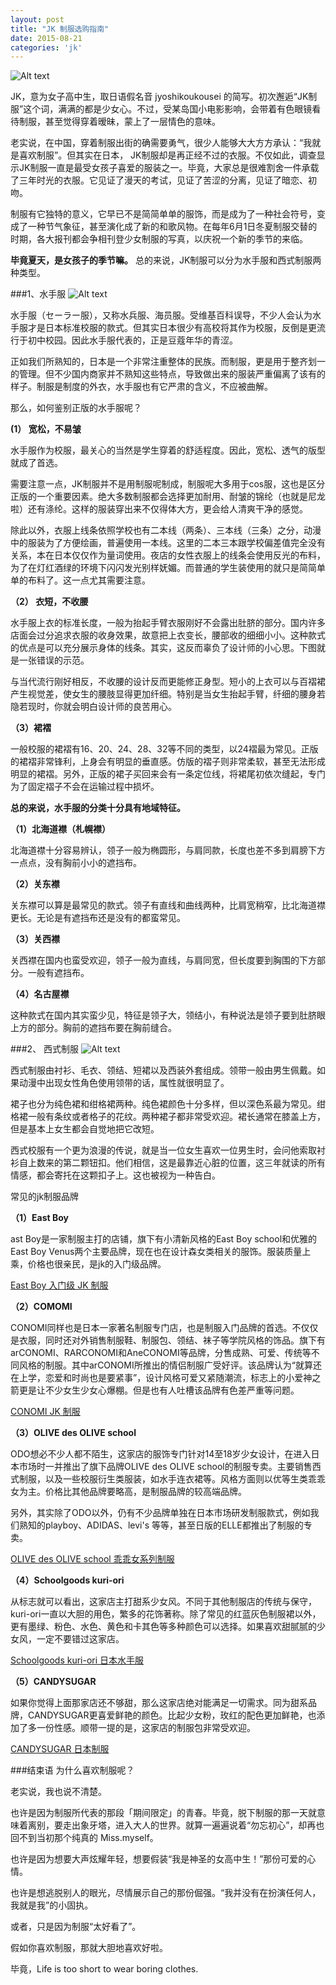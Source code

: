 ```yaml
---
layout: post
title: "JK 制服选购指南"
date: 2015-08-21
categories: 'jk'
---
```

![Alt text](http://img2.ph.126.net/A7CFWAC2cCd3M6ZTIOj6Pw==/3801882510531182435.jpg)

JK，意为女子高中生，取日语假名音 jyoshikoukousei 的简写。初次邂逅“JK制服”这个词，满满的都是少女心。不过，受某岛国小电影影响，会带着有色眼镜看待制服，甚至觉得穿着暧昧，蒙上了一层情色的意味。

老实说，在中国，穿着制服出街的确需要勇气，很少人能够大大方方承认：“我就是喜欢制服”。但其实在日本， JK制服却是再正经不过的衣服。不仅如此，调查显示JK制服一直是最受女孩子喜爱的服装之一。毕竟，大家总是很难割舍一件承载了三年时光的衣服。它见证了漫天的考试，见证了苦涩的分离，见证了暗恋、初吻。

制服有它独特的意义，它早已不是简简单单的服饰，而是成为了一种社会符号，变成了一种节气象征，甚至演化成了新的和歌风物。在每年6月1日冬夏制服交替的时期，各大报刊都会争相刊登少女制服的写真，以庆祝一个新的季节的来临。

**毕竟夏天，是女孩子的季节嘛。**
总的来说，JK制服可以分为水手服和西式制服两种类型。

###1、水手服
![Alt text](http://cdn.duitang.com/uploads/item/201311/05/20131105134610_RL5te.thumb.600_0.jpeg)

水手服（セーラー服），又称水兵服、海员服。受维基百科误导，不少人会认为水手服才是日本标准校服的款式。但其实日本很少有高校将其作为校服，反倒是更流行于初中校园。因此水手服代表的，正是豆蔻年华的青涩。

正如我们所熟知的，日本是一个非常注重整体的民族。而制服，更是用于整齐划一的管理。但不少国内商家并不熟知这些特点，导致做出来的服装严重偏离了该有的样子。制服是制度的外衣，水手服也有它严肃的含义，不应被曲解。

那么，如何鉴别正版的水手服呢？


**(1） 宽松，不易皱**

水手服作为校服，最关心的当然是学生穿着的舒适程度。因此，宽松、透气的版型就成了首选。

需要注意一点，JK制服并不是用制服呢制成，制服呢大多用于cos服，这也是区分正版的一个重要因素。绝大多数制服都会选择更加耐用、耐皱的锦纶（也就是尼龙啦）还有涤纶。这样的服装穿出来不仅得体大方，更会给人清爽干净的感觉。

除此以外，衣服上线条依照学校也有二本线（两条）、三本线（三条）之分，动漫中的服装为了方便绘画，普遍使用一本线。这里的二本三本跟学校偏差值完全没有关系，本在日本仅仅作为量词使用。夜店的女性衣服上的线条会使用反光的布料，为了在灯红酒绿的环境下闪闪发光别样妩媚。而普通的学生装使用的就只是简简单单的布料了。这一点尤其需要注意。

**（2） 衣短，不收腰**

水手服上衣的标准长度，一般为抬起手臂衣服刚好不会露出肚脐的部分。国内许多店面会过分追求衣服的收身效果，故意把上衣变长，腰部收的细细小小。这种款式的优点是可以充分展示身体的线条。其实，这反而辜负了设计师的小心思。下图就是一张错误的示范。

与当代流行刚好相反，不收腰的设计反而更能修正身型。短小的上衣可以与百褶裙产生视觉差，使女生的腰肢显得更加纤细。特别是当女生抬起手臂，纤细的腰身若隐若现时，你就会明白设计师的良苦用心。

**（3）裙褶**

一般校服的裙褶有16、20、24、28、32等不同的类型，以24褶最为常见。正版的裙褶非常锋利，上身会有明显的垂直感。仿版的褶子则非常柔软，甚至无法形成明显的裙褶。另外，正版的裙子买回来会有一条定位线，将裙尾初依次缝起，专门为了固定褶子不会在运输过程中损坏。

**总的来说，水手服的分类十分具有地域特征。**

**（1）北海道襟（札幌襟）**

北海道襟十分容易辨认，领子一般为椭圆形，与肩同款，长度也差不多到肩膀下方一点点，没有胸前小小的遮挡布。

**（2）关东襟**

关东襟可以算是最常见的款式。领子有直线和曲线两种，比肩宽稍窄，比北海道襟更长。无论是有遮挡布还是没有的都蛮常见。

**（3）关西襟**

关西襟在国内也蛮受欢迎，领子一般为直线，与肩同宽，但长度要到胸围的下方部分。一般有遮挡布。

**（4）名古屋襟**

这种款式在国内其实蛮少见，特征是领子大，领结小，有种说法是领子要到肚脐眼上方的部分。胸前的遮挡布要在胸前缝合。

###2、	西式制服
![Alt text](http://7xl9ad.com1.z0.glb.clouddn.com/post1-jk.jpg)

西式制服由衬衫、毛衣、领结、短裙以及西装外套组成。领带一般由男生佩戴。如果动漫中出现女性角色使用领带的话，属性就很明显了。

裙子也分为纯色裙和绀格裙两种。纯色裙颜色十分多样，但以深色系最为常见。绀格裙一般有条纹或者格子的花纹。两种裙子都非常受欢迎。裙长通常在膝盖上方，但是基本上女生都会自觉地把它改短。

西式校服有一个更为浪漫的传说，就是当一位女生喜欢一位男生时，会问他索取衬衫自上数来的第二颗钮扣。他们相信，这是最靠近心脏的位置，这三年就读的所有情感，都会寄托在这颗扣子上。这也被视为一种告白。

常见的jk制服品牌

**（1）East Boy**

ast Boy是一家制服主打的店铺，旗下有小清新风格的East Boy school和优雅的East Boy Venus两个主要品牌，现在也在设计森女类相关的服饰。服装质量上乘，价格也很亲民，是jk的入门级品牌。

[East Boy 入门级 JK 制服](https://knewone.com/things/east-boy-ru-men-ji-jk-zhi-fu>)

**（2）COMOMI**

CONOMI同样也是日本一家著名制服专门店，也是制服入门品牌的首选。不仅仅是衣服，同时还对外销售制服鞋、制服包、领结、袜子等学院风格的饰品。旗下有arCONOMI、RARCONOMI和AneCONOMI等品牌，分售成熟、可爱、传统等不同风格的制服。其中arCONOMI所推出的情侣制服广受好评。该品牌认为“就算还在上学，恋爱和时尚也是要紧事”，设计风格可爱又紧随潮流，标志上的小爱神之箭更是让不少女生少女心爆棚。但是也有人吐槽该品牌有色差严重等问题。

[CONOMI JK 制服](https://knewone.com/things/conomi-jk-zhi-fu)

**（3）OLIVE des OLIVE school**

ODO想必不少人都不陌生，这家店的服饰专门针对14至18岁少女设计，在进入日本市场时一并推出了旗下品牌OLIVE des OLIVE school的制服专卖。主要销售西式制服，以及一些校服衍生类服装，如水手连衣裙等。风格方面则以优等生类乖乖女为主。价格比其他品牌要略高，是制服品牌的较高端品牌。

另外，其实除了ODO以外，仍有不少品牌单独在日本市场研发制服款式，例如我们熟知的playboy、ADIDAS、levi's 等等，甚至日版的ELLE都推出了制服的专卖。

[OLIVE des OLIVE school 乖乖女系列制服](https://knewone.com/things/olive-des-olive-school-guai-guai-nu-xi-lie-zhi-fu)

**（4）Schoolgoods kuri-ori**

从标志就可以看出，这家店主打甜系少女风。不同于其他制服店的传统与保守，kuri-ori一直以大胆的用色，繁多的花饰著称。除了常见的红蓝灰色制服裙以外，更有墨绿、粉色、水色、黄色和卡其色等多种颜色可以选择。如果喜欢甜腻腻的少女风，一定不要错过这家店。

[Schoolgoods kuri-ori 日本水手服](https://knewone.com/things/schoolgoods-kuri-ori-ri-ben-shui-shou-fu)

**（5）CANDYSUGAR**

如果你觉得上面那家店还不够甜，那么这家店绝对能满足一切需求。同为甜系品牌，CANDYSUGAR更喜爱鲜艳的颜色。比起少女粉，玫红的配色更加鲜艳，也添加了多一份性感。顺带一提的是，这家店的制服包非常受欢迎。

[CANDYSUGAR 日本制服](https://knewone.com/things/candysugar-ri-ben-zhi-fu)

###结束语
为什么喜欢制服呢？

老实说，我也说不清楚。

也许是因为制服所代表的那段「期间限定」的青春。毕竟，脱下制服的那一天就意味着离别，要走出象牙塔，进入大人的世界。就算一遍遍说着“勿忘初心”，却再也回不到当初那个纯真的 Miss.myself。

也许是因为想要大声炫耀年轻，想要假装“我是神圣的女高中生！”那份可爱的心情。

也许是想逃脱别人的眼光，尽情展示自己的那份倔强。“我并没有在扮演任何人，我就是我”的小固执。

或者，只是因为制服“太好看了”。

假如你喜欢制服，那就大胆地喜欢好啦。

毕竟，Life is too short to wear boring clothes.
